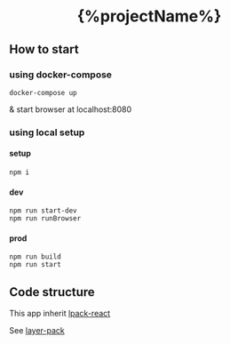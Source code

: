 <h1 align="center">{%projectName%}</h1>

## How to start

### using docker-compose

```
docker-compose up
```

& start browser at localhost:8080

### using local setup

#### setup
```
npm i
```

#### dev
```
npm run start-dev
npm run runBrowser
```

#### prod
```
npm run build
npm run start
```

## Code structure

This app inherit [lpack-react](https://github.com/n8tz/lpack-react)

See [layer-pack](https://github.com/n8tz/layer-pack)
